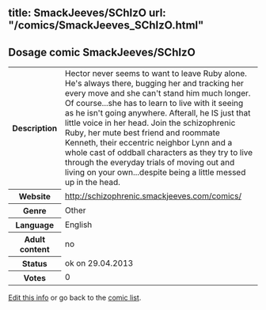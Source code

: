 title: SmackJeeves/SChIzO
url: "/comics/SmackJeeves_SChIzO.html"
---
Dosage comic SmackJeeves/SChIzO
-----------------------------------------

<p id="msg"></p>
<script type="text/javascript">
if (window.location.search === '?edit_info_mail=sent_ok') {
  var elem = document.getElementById("msg");
  elem.innerHTML = 'Edited information sucessfully sent.';
  elem.className = 'ok';
}
</script>
<table class="comicinfo">
<tr>
<th>Description</th><td>Hector never seems to want to leave Ruby alone. He's always there, bugging her and tracking her every move and she can't stand him much longer. Of course...she has to learn to live with it seeing as he isn't going anywhere. Afterall, he IS just that little voice in her head. Join the schizophrenic Ruby, her mute best friend and roommate Kenneth, their eccentric neighbor Lynn and a whole cast of oddball characters as they try to live through the everyday trials of moving out and living on your own...despite being a little messed up in the head.</td>
</tr>
<tr>
<th>Website</th><td><a href="http://schizophrenic.smackjeeves.com/comics/">http://schizophrenic.smackjeeves.com/comics/</a></td>
</tr>
<tr>
<th>Genre</th><td>Other</td>
</tr>
<tr>
<th>Language</th><td>English</td>
</tr>
<tr>
<th>Adult content</th><td>no</td>
</tr>
<tr>
<th>Status</th><td>ok on 29.04.2013</td>
</tr>
<tr>
<th>Votes</th><td>0</td>
</tr>
</table>

[Edit this info](SmackJeeves_SChIzO_edit.html) or go back to the [comic list](../comic-index.html).
